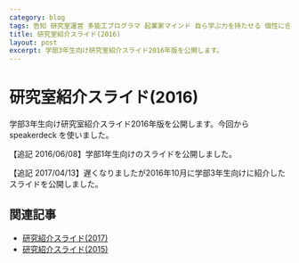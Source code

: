 ```yaml
---
category: blog
tags: 告知 研究室運営 多能工プログラマ 起業家マインド 自ら学ぶ力を持たせる 個性に合わせて長所を伸ばす 現実社会の問題解決の経験を積ませる
title: 研究室紹介スライド(2016) 
layout: post
excerpt: 学部3年生向け研究室紹介スライド2016年版を公開します。
---
```

# 研究室紹介スライド(2016)

学部3年生向け研究室紹介スライド2016年版を公開します。今回から speakerdeck を使いました。

<script async class="speakerdeck-embed" data-id="d3d3a209cb1340b694f4579771582a9d" data-ratio="1.33333333333333" src="//speakerdeck.com/assets/embed.js"></script>

【追記 2016/06/08】学部1年生向けのスライドを公開しました。

<script async class="speakerdeck-embed" data-id="930e9cb060a44ff7a527af0fd2f1e045" data-ratio="1.33333333333333" src="//speakerdeck.com/assets/embed.js"></script>

【追記 2017/04/13】遅くなりましたが2016年10月に学部3年生向けに紹介したスライドを公開しました。

<script async class="speakerdeck-embed" data-id="d0d917ba32d243b992027a6cf4cfdc5c" data-ratio="1.33333333333333" src="//speakerdeck.com/assets/embed.js"></script>

## 関連記事

* [研究紹介スライド(2017)](/blog/2017/04/11/introduction-of-laboratory.html)
* [研究紹介スライド(2015)](/blog/2015/06/01/introduction-of-research.html)
